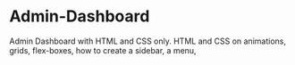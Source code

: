 # Admin-Dashboard
Admin Dashboard with HTML and CSS only. HTML and CSS on animations, grids, flex-boxes, how to create a sidebar, a menu, 

